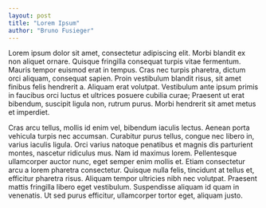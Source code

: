 ```yaml
---
layout: post
title: "Lorem Ipsum"
author: "Bruno Fusieger"
---
```


Lorem ipsum dolor sit amet, consectetur adipiscing elit. Morbi blandit ex non aliquet ornare. Quisque fringilla consequat turpis vitae fermentum. Mauris tempor euismod erat in tempus. Cras nec turpis pharetra, dictum orci aliquam, consequat sapien. Proin vestibulum blandit risus, sit amet finibus felis hendrerit a. Aliquam erat volutpat. Vestibulum ante ipsum primis in faucibus orci luctus et ultrices posuere cubilia curae; Praesent ut erat bibendum, suscipit ligula non, rutrum purus. Morbi hendrerit sit amet metus et imperdiet.

Cras arcu tellus, mollis id enim vel, bibendum iaculis lectus. Aenean porta vehicula turpis nec accumsan. Curabitur purus tellus, congue nec libero in, varius iaculis ligula. Orci varius natoque penatibus et magnis dis parturient montes, nascetur ridiculus mus. Nam id maximus lorem. Pellentesque ullamcorper auctor nunc, eget semper enim mollis et. Etiam consectetur arcu a lorem pharetra consectetur. Quisque nulla felis, tincidunt at tellus et, efficitur pharetra risus. Aliquam tempor ultricies nibh nec volutpat. Praesent mattis fringilla libero eget vestibulum. Suspendisse aliquam id quam in venenatis. Ut sed purus efficitur, ullamcorper tortor eget, aliquam justo. 
